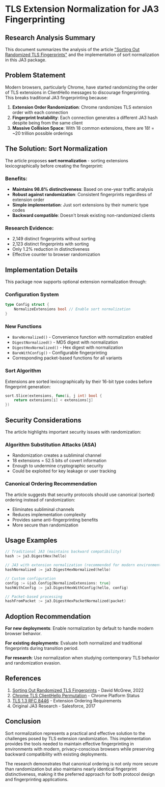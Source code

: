 # TLS Extension Normalization for JA3 Fingerprinting

## Research Analysis Summary

This document summarizes the analysis of the article ["Sorting Out Randomized TLS Fingerprints"](https://hnull.org/2022/12/01/sorting-out-randomized-tls-fingerprints) and the implementation of sort normalization in this JA3 package.

## Problem Statement

Modern browsers, particularly Chrome, have started randomizing the order of TLS extensions in ClientHello messages to discourage fingerprinting. This breaks traditional JA3 fingerprinting because:

1. **Extension Order Randomization**: Chrome randomizes TLS extension order with each connection
2. **Fingerprint Instability**: Each connection generates a different JA3 hash despite being from the same client
3. **Massive Collision Space**: With 18 common extensions, there are 18! = ~20 trillion possible orderings

## The Solution: Sort Normalization

The article proposes **sort normalization** - sorting extensions lexicographically before creating the fingerprint:

### Benefits:
- **Maintains 98.8% distinctiveness**: Based on one-year traffic analysis
- **Robust against randomization**: Consistent fingerprints regardless of extension order
- **Simple implementation**: Just sort extensions by their numeric type codes
- **Backward compatible**: Doesn't break existing non-randomized clients

### Research Evidence:
- 2,149 distinct fingerprints without sorting
- 2,123 distinct fingerprints with sorting  
- Only 1.2% reduction in distinctiveness
- Effective counter to browser randomization

## Implementation Details

This package now supports optional extension normalization through:

### Configuration System
```go
type Config struct {
    NormalizeExtensions bool // Enable sort normalization
}
```

### New Functions
- `BareNormalized()` - Convenience function with normalization enabled
- `DigestNormalized()` - MD5 digest with normalization  
- `DigestHexNormalized()` - Hex digest with normalization
- `BareWithConfig()` - Configurable fingerprinting
- Corresponding packet-based functions for all variants

### Sort Algorithm
Extensions are sorted lexicographically by their 16-bit type codes before fingerprint generation:

```go
sort.Slice(extensions, func(i, j int) bool {
    return extensions[i] < extensions[j]
})
```

## Security Considerations

The article highlights important security issues with randomization:

### Algorithm Substitution Attacks (ASA)
- Randomization creates a subliminal channel
- 18 extensions = 52.5 bits of covert information
- Enough to undermine cryptographic security
- Could be exploited for key leakage or user tracking

### Canonical Ordering Recommendation
The article suggests that security protocols should use canonical (sorted) ordering instead of randomization:
- Eliminates subliminal channels
- Reduces implementation complexity  
- Provides same anti-fingerprinting benefits
- More secure than randomization

## Usage Examples

```go
// Traditional JA3 (maintains backward compatibility)
hash := ja3.DigestHex(hello)

// JA3 with extension normalization (recommended for modern environments)  
hashNormalized := ja3.DigestHexNormalized(hello)

// Custom configuration
config := &ja3.Config{NormalizeExtensions: true}
hashWithConfig := ja3.DigestHexWithConfig(hello, config)

// Packet-based processing
hashFromPacket := ja3.DigestHexPacketNormalized(packet)
```

## Adoption Recommendation

**For new deployments**: Enable normalization by default to handle modern browser behavior.

**For existing deployments**: Evaluate both normalized and traditional fingerprints during transition period.

**For research**: Use normalization when studying contemporary TLS behavior and randomization evasion.

## References

1. [Sorting Out Randomized TLS Fingerprints](https://hnull.org/2022/12/01/sorting-out-randomized-tls-fingerprints) - David McGrew, 2022
2. [Chrome TLS ClientHello Permutation](https://chromestatus.com/feature/5124606246518784) - Chrome Platform Status
3. [TLS 1.3 RFC 8446](https://tools.ietf.org/html/rfc8446) - Extension Ordering Requirements
4. Original JA3 Research - Salesforce, 2017

## Conclusion

Sort normalization represents a practical and effective solution to the challenges posed by TLS extension randomization. This implementation provides the tools needed to maintain effective fingerprinting in environments with modern, privacy-conscious browsers while preserving backward compatibility with existing deployments.

The research demonstrates that canonical ordering is not only more secure than randomization but also maintains nearly identical fingerprint distinctiveness, making it the preferred approach for both protocol design and fingerprinting applications.